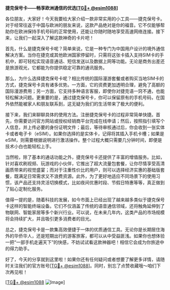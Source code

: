 **捷克保号卡——畅享欧洲通信的优选[[TG💪+ @esim1088](https://t.me/s/esim1088)]**

各位朋友，大家好！今天我要给大家介绍一款非常实用的小工具——捷克保号卡。对于经常往返于中国与欧洲的朋友来说，这款产品绝对是你的福音。它不仅能够帮助你在欧洲保持手机号码的正常使用，还能让你随时随地享受高速网络连接。接下来，让我们一起深入了解这款神奇的卡片吧！

首先，什么是捷克保号卡呢？简单来说，它是一种专门为中国用户设计的境外通信解决方案。当你在捷克或其他欧洲国家停留时，只需将这张卡插入支持SIM卡的手机中，即可轻松实现语音通话、短信发送以及数据上网等功能。无论是商务出差还是旅游观光，它都能为你提供稳定可靠的通讯服务。

那么，为什么选择捷克保号卡呢？相比传统的国际漫游套餐或者购买当地SIM卡的方式，捷克保号卡具有诸多优势。一方面，它的资费更加透明合理，避免了高额的国际漫游费用；另一方面，它支持多种语言客服，即使你对捷克语一窍不通，也能轻松解决问题。更重要的是，通过捷克保号卡，你可以保留原有的手机号码，在国外依然能被家人和朋友联系到，这无疑为我们的生活带来了极大的便利。

接下来，我们来聊聊具体的使用方法。注册捷克保号卡的过程非常简单快捷。首先，你需要访问官方网站或授权经销商平台完成在线申请；然后，按照指引填写个人信息，并上传必要的身份证明文件；最后，等待审核通过后，你会收到一张实体卡或者电子卡（eSIM）。如果你选择的是实体卡，记得将其插入手机卡槽；如果是eSIM，则需要根据说明进行激活操作。整个过程大概只需要几分钟时间，即便是技术小白也能轻松上手。

当然啦，除了基本的通话功能之外，捷克保号卡还提供了丰富的增值服务。比如，针对喜欢刷视频、玩游戏的小伙伴，它推出了超大流量包套餐，让你尽情享受高清画质带来的视觉盛宴；而对于注重性价比的用户，则可以选择经济实惠的基础版套餐，既满足日常需求又不浪费资源。此外，为了更好地适应不同场景下的使用习惯，该产品还支持灵活切换模式，比如夜间优惠时段、节假日特惠等等，真正做到了贴心定制化服务。

值得一提的是，随着科技的发展，如今市面上已经出现了越来越多类似于捷克保号卡这样的智能终端设备。它们不仅涵盖了传统的语音通信领域，还将触角延伸到了物联网、智能家居等多个新兴行业。可以说，在未来几年内，这类产品的市场规模将会持续扩大，并且吸引更多消费者的目光。

总之，捷克保号卡是一款集高效便捷于一体的优质通信工具。无论你是长期居住海外的华侨华人，还是短期出行的游客旅客，都可以从中受益匪浅。如果你也想体验一把“一部手机走遍天下”的快感，不妨试试看这款神器吧！相信它会成为你旅途中的得力助手。

好了，今天的分享就到这里啦！如果你还有任何疑问或者想要了解更多详情，请随时关注我们的官方账号[[TG💪+ @esim1088](https://t.me/s/esim1088)]。同时，别忘了点赞收藏哦～咱们下次再见啦！

[[TG💪+ @esim1088](https://t.me/s/esim1088) ![Image](https://i.postimg.cc/4NQfJmqS/Snipaste-2025-05-13-00-14-12.png)]
